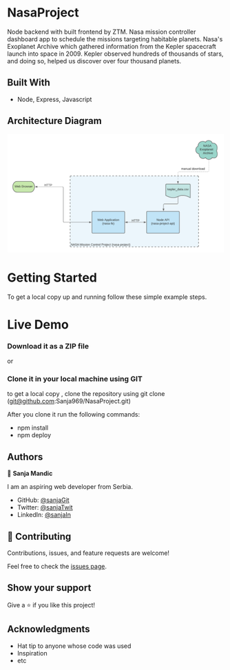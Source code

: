 # NasaProject

 Node backend with built frontend by ZTM. Nasa mission controller dashboard app to schedule the missions targeting habitable planets. Nasa's Exoplanet Archive which gathered information from the Kepler spacecraft launch into space in 2009. Kepler observed hundreds of thousands of stars, and doing so, helped us discover over four thousand planets.

## Built With

- Node, Express, Javascript

## Architecture Diagram

  <kbd>
    <img src="/assets/diagram.png" alt="book-home" width="800">
  </kbd>

# Getting Started

To get a local copy up and running follow these simple example steps.

# Live Demo


### Download it as a ZIP file
or

### Clone it in your local machine using GIT
to get a local copy , clone the repository using git clone
(git@github.com:Sanja969/NasaProject.git)

After you clone it run  the following commands:

- npm install
- npm deploy


## Authors

👤 **Sanja Mandic**

I am an aspiring web developer from Serbia.
- GitHub: [@sanjaGit](https://github.com/Sanja969)
- Twitter: [@sanjaTwit](https://twitter.com/SanjaMandic42)
- LinkedIn: [@sanjaIn](https://linkedin.com/in/sanja-mandic-823995a2/)

## 🤝 Contributing

Contributions, issues, and feature requests are welcome!

Feel free to check the [issues page](../../issues/).

## Show your support

Give a ⭐️ if you like this project!

## Acknowledgments

- Hat tip to anyone whose code was used
- Inspiration
- etc